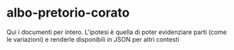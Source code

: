 # albo-pretorio-corato
Qui i documenti per intero. L'ipotesi è quella di poter evidenziare parti (come le variazioni) e renderle disponibili in JSON per altri contesti
